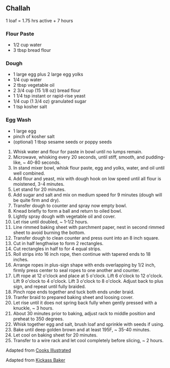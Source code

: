 ## Challah

1 loaf = 1.75 hrs active + 7 hours

### Flour Paste

* 1/2 cup water
* 3 tbsp bread flour

### Dough

* 1 large egg plus 2 large egg yolks
* 1/4 cup water
* 2 tbsp vegetable oil
* 2 3/4 cup (15 1/8 oz) bread flour
* 1 1/4 tsp instant or rapid-rise yeast
* 1/4 cup (1 3/4 oz) granulated sugar
* 1 tsp kosher salt

### Egg Wash

* 1 large egg
* pinch of kosher salt
* (optional) 1 tbsp sesame seeds or poppy seeds

1. Whisk water and flour for paste in bowl until no lumps remain.
2. Microwave, whisking every 20 seconds, until stiff, smooth, and pudding-like, ~ 40-80 seconds.
3. In stand mixer bowl, whisk flour paste, egg and yolks, water, and oil until well combined.
4. Add flour and yeast, mix with dough hook on low speed until all flour is moistened, 3-4 minutes.
5. Let stand for 20 minutes.
6. Add sugar and salt and mix on medium speed for 9 minutes (dough will be quite firm and dry).
7. Transfer dough to counter and spray now empty bowl.
8. Knead briefly to form a ball and return to oiled bowl.
9. Lightly spray dough with vegetable oil and cover.
10. Let rise until doubled, ~ 1-1/2 hours.
11. Line rimmed baking sheet with parchment paper, nest in second rimmed sheet to avoid burning the bottom.
12. Transfer dough to clean counter and press ount into an 8 inch square.
13. Cut in half lengthwise to form 2 rectangles.
14. Cut rectangles in half to for 4 equal strips.
15. Roll strips into 16 inch rope, then continue with tapered ends to 18 inches.
16. Arrange ropes in plus-sign shape with ends overlapping by 1/2 inch, firmly press center to seal ropes to one another and counter.
17. Lift rope at 12 o'clock and place at 5 o'clock. Lift 6 o'clock to 12 o'clock. Lift 9 o'clock to 4 o'clock. Lift 3 o'clock to 8 o'clock. Adjust back to plus sign, and repeat until fully braided.
18. Pinch rope ends together and tuck both ends under braid.
19. Tranfer braid to prepared baking sheet and loosing cover.
20. Let rise until it does not spring back fully when gently pressed with a knuckle, ~ 3 hours.
21. About 30 minutes prior to baking, adjust rack to middle position and preheat to 350 degrees.
22. Whisk together egg and salt, brush loaf and sprinkle with seeds if using.
23. Bake until deep golden brown and at least 195F, ~ 35-40 minutes.
24. Let cool on baking sheet for 20 minutes.
25. Transfer to a wire rack and let cool completely before slicing, ~ 2 hours.

Adapted from [Cooks Illustrated](https://www.cooksillustrated.com/articles/1437-our-favorite-challah)

Adapted from [Kickass Baker](https://kickassbaker.com/challah/)
